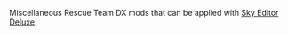 Miscellaneous Rescue Team DX mods that can be applied with [Sky Editor Deluxe](https://github.com/evandixon/SkyEditor.RomEditor.Rtdx).
